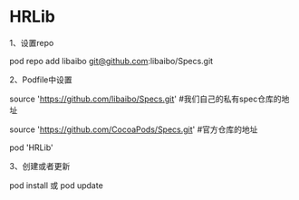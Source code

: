 # HRLib
1、设置repo

pod repo add libaibo git@github.com:libaibo/Specs.git

2、Podfile中设置

source 'https://github.com/libaibo/Specs.git'  #我们自己的私有spec仓库的地址

source 'https://github.com/CocoaPods/Specs.git'  #官方仓库的地址

pod 'HRLib'

3、创建或者更新

pod install 或 pod update

